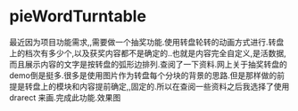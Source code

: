 # pieWordTurntable
最近因为项目功能需求,,需要做一个抽奖功能.使用转盘轮转的动画方式进行.转盘上的档次有多少个,以及获奖内容都不是确定的..也就是内容完全自定义,是活数据,而且展示内容的文字是按转盘的弧形边排列.查阅了一下资料.网上关于抽奖转盘的demo倒是挺多.很多是使用图片作为转盘每个分块的背景的思路.但是那样做的前提是转盘上的模块和内容提前确定,,固定的.所以在查阅一些资料之后我选择了使用drarect 来画.完成此功能.效果图
